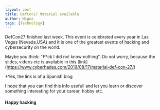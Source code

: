 ```yaml
---
layout: post
title: DefCon27 Material available
author: Migue
tags: [Technology]
---
```


DefCon27 finished last week. This event is celebrated every year in Las Vegas (Nevada,USA) and it is one of the greatest events of hacking and cybersecurity on the world.

Maybe you think: "F*ck I did not know nothing". Do not worry, because the slides, videos etc is available in this [link] (https://www.cyberhades.com/2019/08/17/material-def-con-27/) 
   
*Yes, the link is of a Spanish blog

I hope that you can find this info usefull and let you learn or discover something interesting for your career, hobby etc.



#### Happy hacking